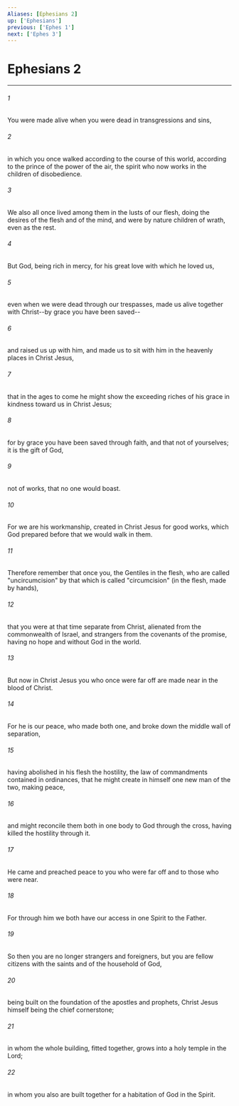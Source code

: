 ```yaml
---
Aliases: [Ephesians 2]
up: ['Ephesians']
previous: ['Ephes 1']
next: ['Ephes 3']
---
```

# Ephesians 2
***





###### 1 

You were made alive when you were dead in transgressions and sins, 



###### 2 

in which you once walked according to the course of this world, according to the prince of the power of the air, the spirit who now works in the children of disobedience. 



###### 3 

We also all once lived among them in the lusts of our flesh, doing the desires of the flesh and of the mind, and were by nature children of wrath, even as the rest. 



###### 4 

But God, being rich in mercy, for his great love with which he loved us, 



###### 5 

even when we were dead through our trespasses, made us alive together with Christ--by grace you have been saved-- 



###### 6 

and raised us up with him, and made us to sit with him in the heavenly places in Christ Jesus, 



###### 7 

that in the ages to come he might show the exceeding riches of his grace in kindness toward us in Christ Jesus; 



###### 8 

for by grace you have been saved through faith, and that not of yourselves; it is the gift of God, 



###### 9 

not of works, that no one would boast. 



###### 10 

For we are his workmanship, created in Christ Jesus for good works, which God prepared before that we would walk in them. 



###### 11 

Therefore remember that once you, the Gentiles in the flesh, who are called "uncircumcision" by that which is called "circumcision" (in the flesh, made by hands), 



###### 12 

that you were at that time separate from Christ, alienated from the commonwealth of Israel, and strangers from the covenants of the promise, having no hope and without God in the world. 



###### 13 

But now in Christ Jesus you who once were far off are made near in the blood of Christ. 



###### 14 

For he is our peace, who made both one, and broke down the middle wall of separation, 



###### 15 

having abolished in his flesh the hostility, the law of commandments contained in ordinances, that he might create in himself one new man of the two, making peace, 



###### 16 

and might reconcile them both in one body to God through the cross, having killed the hostility through it. 



###### 17 

He came and preached peace to you who were far off and to those who were near. 



###### 18 

For through him we both have our access in one Spirit to the Father. 



###### 19 

So then you are no longer strangers and foreigners, but you are fellow citizens with the saints and of the household of God, 



###### 20 

being built on the foundation of the apostles and prophets, Christ Jesus himself being the chief cornerstone; 



###### 21 

in whom the whole building, fitted together, grows into a holy temple in the Lord; 



###### 22 

in whom you also are built together for a habitation of God in the Spirit.
